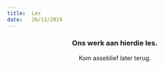 ```yaml
---
title:  Les
date:   26/12/2019
---
```


### <center>Ons werk aan hierdie les.</center>
<center>Kom asseblief later terug.</center>